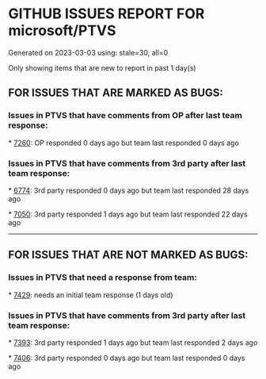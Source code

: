 
# GITHUB ISSUES REPORT FOR microsoft/PTVS


Generated on 2023-03-03 using: stale=30, all=0


Only showing items that are new to report in past 1 day(s)


## FOR ISSUES THAT ARE MARKED AS BUGS:


### Issues in PTVS that have comments from OP after last team response:


\* [7260](https://github.com/microsoft/PTVS/issues/7260 "VS-2022 &quot;Python/Native Debugging&quot; not working after being brought back from missing"): OP responded 0 days ago but team last responded 0 days ago

### Issues in PTVS that have comments from 3rd party after last team response:


\* [6774](https://github.com/microsoft/PTVS/issues/6774 "The Python installed from Microsoft Store couldn't view installed packages when first use the environment."): 3rd party responded 0 days ago but team last responded 28 days ago

\* [7050](https://github.com/microsoft/PTVS/issues/7050 "An error was reported in the output window when creating the env."): 3rd party responded 1 days ago but team last responded 22 days ago

---

## FOR ISSUES THAT ARE NOT MARKED AS BUGS:


### Issues in PTVS that need a response from team:


\* [7429](https://github.com/microsoft/PTVS/issues/7429 "Start without Debug and Start with Debug button not available in right click menu"): needs an initial team response (1 days old)

### Issues in PTVS that have comments from 3rd party after last team response:


\* [7393](https://github.com/microsoft/PTVS/issues/7393 "reportMissingModuleSource:  Visual Studio 2022 / Python"): 3rd party responded 1 days ago but team last responded 2 days ago

\* [7406](https://github.com/microsoft/PTVS/issues/7406 "Python project reports a .NET Framwork error when .NET Core library is referenced"): 3rd party responded 0 days ago but team last responded 0 days ago

